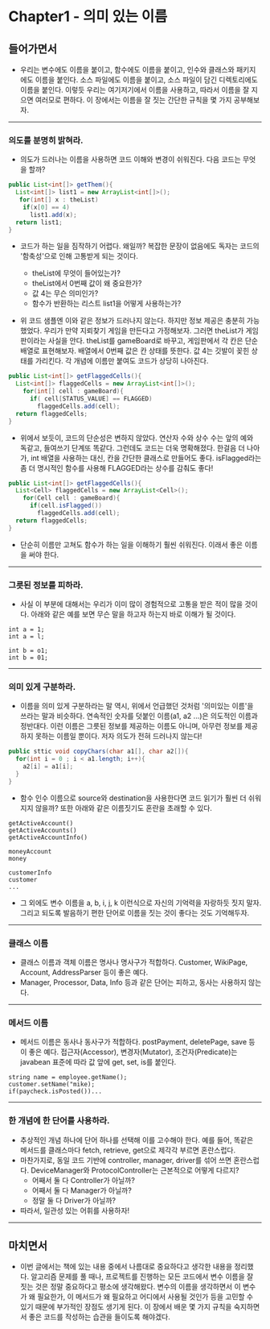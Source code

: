 # Chapter1 - 의미 있는 이름

## 들어가면서
* 우리는 변수에도 이름을 붙이고, 함수에도 이름을 붙이고, 인수와 클래스와 패키지에도 이름을 붙인다. 소스 파일에도 이름을 붙이고, 소스 파일이 담긴 디렉토리에도 이름을 붙인다.
이렇듯 우리는 여기저기에서 이름을 사용하고, 따라서 이름을 잘 지으면 여러모로 편하다. 이 장에서는 이름을 잘 짓는 간단한 규칙을 몇 가지 공부해보자.   
---

### 의도를 분명히 밝혀라.
* 의도가 드러나는 이름을 사용하면 코드 이해와 변경이 쉬워진다. 다음 코드는 무엇을 할까?
```java
public List<int[]> getThem(){  
  List<int[]> list1 = new ArrayList<int[]>();  
   for(int[] x : theList)  
    if(x[0] == 4)  
      list1.add(x);  
  return list1;  
}
```
* 코드가 하는 일을 짐작하기 어렵다. 왜일까? 복잡한 문장이 없음에도 독자는 코드의 '함축성'으로 인해 고통받게 되는 것이다.
  - theList에 무엇이 들어있는가?
  - theList에서 0번째 값이 왜 중요한가?
  - 값 4는 무슨 의미인가?
  - 함수가 반환하는 리스트 list1을 어떻게 사용하는가?
  
* 위 코드 샘플엔 이와 같은 정보가 드러나지 않는다. 하지만 정보 제공은 충분히 가능했었다. 우리가 만약 지뢰찾기 게임을 만든다고 가정해보자. 그러면 theList가 게임판이라는 사실을 안다.
theList를 gameBoard로 바꾸고, 게임판에서 각 칸은 단순 배열로 표현해보자. 배열에서 0번째 값은 칸 상태를 뜻한다. 값 4는 깃발이 꽂힌 상태를 가리킨다. 각 개념에 이름만 붙여도 코드가 상당히 나아진다.
```java
public List<int[]> getFlaggedCells(){
  List<int[]> flaggedCells = new ArrayList<int[]>();
    for(int[] cell : gameBoard){
      if( cell[STATUS_VALUE] == FLAGGED)
        flaggedCells.add(cell);
  return flaggedCells;
}
```

* 위에서 보듯이, 코드의 단순성은 변하지 않았다. 연산자 수와 상수 수는 앞의 예와 독같고, 들여쓰기 단계또 똑같다. 그런데도 코드는 더욱 명확해졌다.
한걸음 더 나아가, int 배열을 사용하는 대신, 칸을 간단한 클래스로 만들어도 좋다. isFlagged라는 좀 더 명시적인 함수를 사용해 FLAGGED라는 상수를 감춰도 좋다!
```java
public List<int[]> getFlaggedCells(){
  List<Cell> flaggedCells = new ArrayList<Cell>();
    for(Cell cell : gameBoard){
      if(cell.isFlagged())
        flaggedCells.add(cell);
  return flaggedCells;
}
```

* 단순히 이름만 고쳐도 함수가 하는 일을 이해하기 훨씬 쉬워진다. 이래서 좋은 이름을 써야 한다.
---

### 그릇된 정보를 피하라.
* 사실 이 부분에 대해서는 우리가 이미 많이 경험적으로 고통을 받은 적이 많을 것이다. 아래와 같은 예를 보면 무슨 말을 하고자 하는지 바로 이해가 될 것이다.
```
int a = 1;
int a = l;

int b = o1;
int b = 01;
```
---

### 의미 있게 구분하라.
* 이름을 의미 있게 구분하라는 말 역시, 위에서 언급했던 것처럼 '의미있는 이름'을 쓰라는 말과 비슷하다. 연속적인 숫자를 덧붙인 이름(a1, a2 ...)은 의도적인 이름과 정반대다.
이런 이름은 그릇된 정보를 제공하는 이름도 아니며, 아무런 정보를 제공하지 못하는 이름일 뿐이다. 저자 의도가 전혀 드러나지 않는다!
```java
public sttic void copyChars(char a1[], char a2[]){
  for(int i = 0 ; i < a1.length; i++){
    a2[i] = a1[i];
  }
}
```

* 함수 인수 이름으로 source와 destination을 사용한다면 코드 읽기가 훨씬 더 쉬워지지 않을까?
또한 아래와 같은 이름짓기도 혼란을 초래할 수 있다.
```
getActiveAccount()
getActiveAccounts()
getActiveAccountInfo()

moneyAccount
money

customerInfo
customer 
...
```
* 그 외에도 변수 이름을 a, b, i, j, k 이런식으로 자신의 기억력을 자랑하듯 짓지 말자.
그리고 되도록 발음하기 편한 단어로 이름을 짓는 것이 좋다는 것도 기억해두자.
---

### 클래스 이름
* 클래스 이름과 객체 이름은 명사나 명사구가 적합하다. Customer, WikiPage, Account, AddressParser 등이 좋은 예다.
* Manager, Processor, Data, Info 등과 같은 단어는 피하고, 동사는 사용하지 않는다.
---
### 메서드 이름
* 메서드 이름은 동사나 동사구가 적합하다. postPayment, deletePage, save 등이 좋은 예다. 접근자(Accessor), 변경자(Mutator), 조건자(Predicate)는 javabean 표준에 따라 값 앞에 get, set, is를 붙인다.
```
string name = employee.getName();
customer.setName("mike);
if(paycheck.isPosted())...
```
---
### 한 개념에 한 단어를 사용하라.
* 추상적인 개념 하나에 단어 하나를 선택해 이를 고수해야 한다. 예를 들어, 똑같은 메서드를 클래스마다 fetch, retrieve, get으로 제각각 부르면 혼란스럽다.
* 마찬가지로, 동일 코드 기반에 controller, manager, driver를 섞어 쓰면 혼란스럽다. DeviceManager와 ProtocolController는 근본적으로 어떻게 다르지?
   - 어째서 둘 다 Controller가 아닐까?
   - 어째서 둘 다 Manager가 아닐까?
   - 정말 둘 다 Driver가 아닐까?
* 따라서, 일관성 있는 어휘를 사용하자!
---

## 마치면서
* 이번 글에서는 책에 있는 내용 중에서 나름대로 중요하다고 생각한 내용을 정리했다. 알고리즘 문제를 풀 때나, 프로젝트를 진행하는 모든 코드에서 변수 이름을 잘 짓는 것은 정말 중요하다고 평소에 생각해왔다. 변수의 이름을 생각하면서 이 변수가 왜 필요한가, 이 메서드가 왜 필요하고 어디에서 사용될 것인가 등을 고민할 수 있기 때문에 부가적인 장점도 생기게 된다. 이 장에서 배운 몇 가지 규칙을 숙지하면서 좋은 코드를 작성하는 습관을 들이도록 해야겠다.
